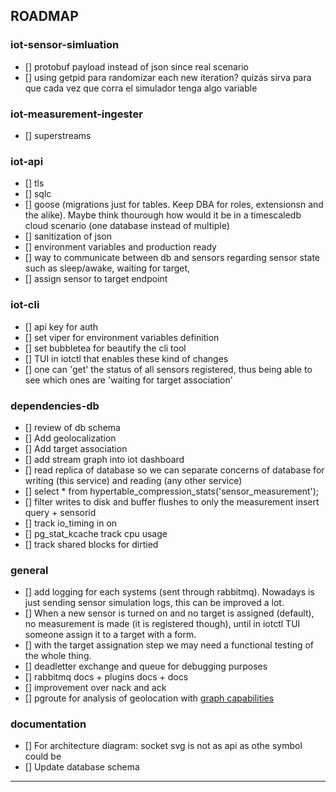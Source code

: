 ## ROADMAP
### iot-sensor-simluation
- [] protobuf payload instead of json since real scenario
- [] using getpid para randomizar each new iteration? quizás sirva para que cada vez que corra el simulador tenga algo variable
### iot-measurement-ingester
- [] superstreams
### iot-api
- [] tls
- [] sqlc
- [] goose (migrations just for tables. Keep DBA for roles, extensionsn and the alike). Maybe think thourough how would it be in a timescaledb cloud scenario (one database instead of multiple)
- [] sanitization of json
- [] environment variables and production ready
- [] way to communicate between db and sensors regarding sensor state such as sleep/awake, waiting for target,
- [] assign sensor to target endpoint
### iot-cli
- [] api key for auth
- [] set viper for environment variables definition
- [] set bubbletea for beautify the cli tool
- [] TUI in iotctl that enables these kind of changes
- [] one can 'get' the status of all sensors registered, thus being able to see which ones are 'waiting for target association'
### dependencies-db
- [] review of db schema
- [] Add geolocalization
- [] Add target association
- [] add stream graph into iot dashboard
- [] read replica of database so we can separate concerns of database for writing (this service) and reading (any other service)
- [] select * from hypertable_compression_stats('sensor_measurement');
- [] filter writes to disk and buffer flushes to only the measurement insert query + sensorid
- [] track io_timing in on
- [] pg_stat_kcache track cpu usage
- [] track shared blocks for dirtied
### general
- [] add logging for each systems (sent through rabbitmq). Nowadays is just sending sensor simulation logs, this can be improved a lot.
- [] When a new sensor is turned on and no target is assigned (default), no measurement is made (it is registered though), until in iotctl TUI someone assign it to a target with a form. 
- [] with the target assignation step we may need a functional testing of the whole thing.
- [] deadletter exchange and queue for debugging purposes
- [] rabbitmq docs + plugins docs + docs
- [] improvement over nack and ack
- [] pgroute for analysis of geolocation with [graph capabilities](https://www.timescale.com/learn/postgresql-extensions-pgrouting)
### documentation
- [] For architecture diagram: socket svg is not as api as othe symbol could be
- [] Update database schema
---

